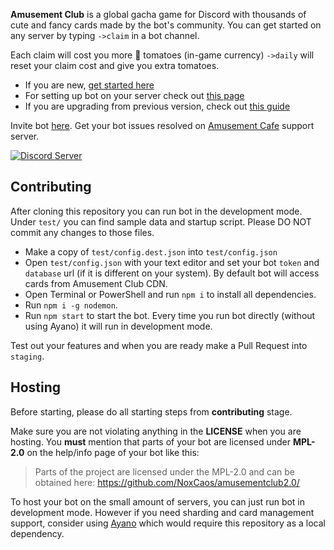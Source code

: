 **Amusement Club** is a global gacha game for Discord with thousands of cute and fancy cards made by the bot's community. You can get started on any server by typing `->claim` in a bot channel. 

Each claim will cost you more 🍅 tomatoes (in-game currency) `->daily` will reset your claim cost and give you extra tomatoes.

- If you are new, [get started here](https://docs.amusement.cafe/en/getting-started/howto-play)
- For setting up bot on your server check out [this page](https://docs.amusement.cafe/en/getting-started/server)
- If you are upgrading from previous version, check out [this guide](https://docs.amusement.cafe/en/upgrade)

Invite bot [here](https://club.amusement.cafe).
Get your bot issues resolved on [Amusement Cafe](https://discord.gg/xQAxThF) support server.

[![Discord Server](https://img.shields.io/discord/351871492536926210)](https://discord.gg/xQAxThF)

## Contributing

After cloning this repository you can run bot in the development mode. Under `test/` you can find sample data and startup script. Please DO NOT commit any changes to those files. 

- Make a copy of `test/config.dest.json` into `test/config.json`
- Open `test/config.json` with your text editor and set your bot `token` and `database` url (if it is different on your system). By default bot will access cards from Amusement Club CDN.
- Open Terminal or PowerShell and run `npm i` to install all dependencies.
- Run `npm i -g nodemon`.
- Run `npm start` to start the bot. Every time you run bot directly (without using Ayano) it will run in development mode.

Test out your features and when you are ready make a Pull Request into `staging`.

## Hosting

Before starting, please do all starting steps from **contributing** stage.

Make sure you are not violating anything in the **LICENSE** when you are hosting. You **must** mention that parts of your bot are licensed under **MPL-2.0** on the help/info page of your bot like this:
> Parts of the project are licensed under the MPL-2.0 and can be obtained here: https://github.com/NoxCaos/amusementclub2.0/

To host your bot on the small amount of servers, you can just run bot in development mode. However if you need sharding and card management support, consider using [Ayano](https://github.com/NoxCaos/ayano) which would require this repository as a local dependency.
